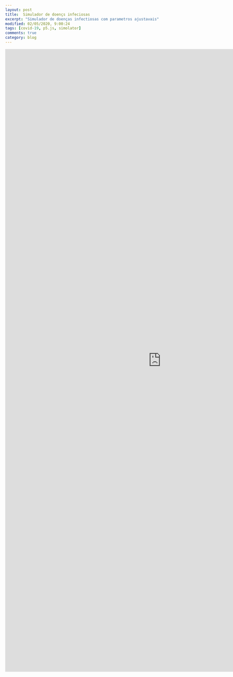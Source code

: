 ```yaml
---
layout: post
title:  Simulador de doençs infeciosas
excerpt: "Simulador de doenças infectiosas com parametros ajustavais"
modified: 02/05/2020, 9:00:24
tags: [covid-19, p5.js, simolator]
comments: true
category: blog
---
```


<div class="simulator-container">
    <iframe src="https://simulator-infected.herokuapp.com/simulation" height="2000" width="1000" allowfullscreen="" frameborder="0">
    </iframe>
</div>
